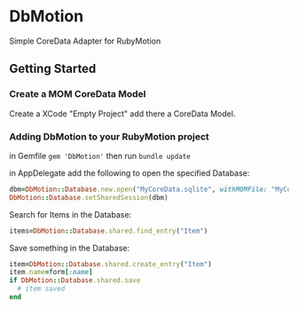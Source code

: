 # DbMotion

Simple CoreData Adapter for RubyMotion

## Getting Started

### Create a MOM CoreData Model
Create a XCode "Empty Project" add there a CoreData Model.


### Adding DbMotion to your RubyMotion project

in Gemfile
`gem 'DbMotion'`
then run `bundle update`

in AppDelegate add the following to open the specified Database:
```ruby
dbm=DbMotion::Database.new.open("MyCoreData.sqlite", withMOMFile: "MyCoreDataModel_%s.mom")
DbMotion::Database.setSharedSession(dbm)
```

Search for Items in the Database:
```ruby
items=DbMotion::Database.shared.find_entry("Item")
```

Save something in the Database:
```ruby
item=DbMotion::Database.shared.create_entry("Item")
item.name=form[:name]
if DbMotion::Database.shared.save
  # item saved
end
```
